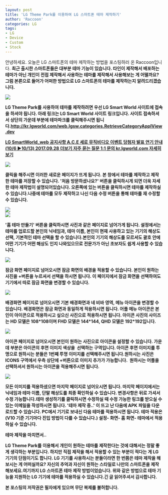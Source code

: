 ```yaml
---
layout: post
title: 'LG Theme Park를 이용하여 LG 스마트폰 테마 제작하기'
author: 'Raccoon'
categories: LG
tags:
- LG
- Device
- Custom
- Stock
---
```



<script> location.href='https://cafe.naver.com/develoid/747136' ; </script>

<div>
 <p><span>안녕하세요. 오늘은 LG 스마트폰의 테마 제작하는 방법을 포스팅하러 온 Raccoon입니다. <b></span><span><b></span><span>최근 출시한 스마트폰들은 대부분 테마 기능이 있습니다. 타인이 제작해서 배포하는 테마가 아닌 개인이 전접 제작해서 사용하는 테마를 제작해서 사용해보는 게 어떨까요? <b></span><span><b></span><span>그럼 본론으로 들어가 어떠한 방법으로 LG 스마트폰의 테마를 제작하는지 알려드리겠습니다.</span><span></span></p>
</div>
<div>
 <div>
  <img src="https://dthumb-phinf.pstatic.net/?src=%22http%3A%2F%2Fblogfiles.naver.net%2FMjAxNzA5MzBfNjQg%2FMDAxNTA2NzY5NjAzODc3.19HrSjqXWUbqpxJT4mLl9UUaoZQHFINSUQJtdDtxheAg.i2-xUOcL6i86mLPUan6UjMIeUbuAz5V4Lck3MyejV6Eg.PNG.hnn07109%2F%25EC%2597%2598%25EC%25A7%2580_%25ED%2585%258C%25EB%25A7%2588_%25ED%258C%258C%25ED%2581%25AC_%25EC%2582%25AC%25EC%259D%25B4%25ED%258A%25B8.PNG%22&amp;type=cafe_wa740">
 </div>
</div>
<div>
 <p><span>LG Theme Park를 사용하여 테마를 제작하려면 우선 LG Smart World 사이트에 접속을 하셔야 됩니다. 아래 링크는 LG Smart World 사이트 링크입니다. 사이트 접속하셔서 상단의 가운데 부분에 테마파크를 클릭해주시면 됩니다.</span><span><b></span><span><b></span><span><a href="http://kr.lgworld.com/web.lgsw.categories.RetrieveCategoryApplView.dev">h</a></span><span><a href="http://kr.lgworld.com/web.lgsw.categories.RetrieveCategoryApplView.dev">ttp://kr.lgworld.com/web.lgsw.categories.RetrieveCategoryApplView.dev</a></span>&nbsp;</p>
</div>
<div>
 <a href="http://kr.lgworld.com/web.lgsw.categories.RetrieveCategoryApplView.dev"> <span> <span> <span>LG SmartWorld_web</span> <span>공지사항 A.C.E 세로 뮤직비디오 이벤트 당첨자 발표 연기 안내(10/6 ▶10/13) 2017.09.28 더보기 자주 묻는 질문 1:1 문의 </span> <span>kr.lgworld.com</span> </span> <span></span> </span> <span>자세히보기</span> </a>
</div>
<div>
 <p></p>
</div>
<div>
 <div>
  <img src="https://dthumb-phinf.pstatic.net/?src=%22http%3A%2F%2Fblogfiles.naver.net%2FMjAxNzA5MzBfMjY0%2FMDAxNTA2NzgzMzk0NTQ0.kuq-nNt593mUvimgZ6nt167OXxcXLkB1NUcfzYExQNIg.2IUVrsu8hHJwwdl34--YA4P2cwvRzKNHOlf3rripNc4g.PNG.hnn07109%2F%25ED%258C%258C%25ED%2581%25AC%25281%2529.png%22&amp;type=cafe_wa740">
 </div>
</div>
<div>
 <p><span>클릭을 해주시면 이러한 새로운 페이지가 뜨게 됩니다. 본 창에서 테마를 제작하고 제작한 테마를 저장할 수 있습니다. '처음 방문하셨나요?' 버튼을 클릭하시게 되면 더욱 자세한 테마 제작법이 설명되어있습니다. 오른쪽에 있는 버튼을 클릭하시면 테마를 제작하실 수 있습니다.<b></span><span></span><span></span><span><b></span><span>나중에 테마를 모두 제작하고 나신 다음 수정 버튼을 통해 테마를 재 수정할 수 있습니다.</span></p>
</div>
<div>
 <div>
  <img src="https://dthumb-phinf.pstatic.net/?src=%22http%3A%2F%2Fblogfiles.naver.net%2FMjAxNzA5MzBfMjQw%2FMDAxNTA2NzgzNTQ3MjMx.SFLr-ItecmvksKW07ws73hPgDOWH1Xzf7rbfFhkSlB8g.mVI7Zi6wFSxR5UFWPkPy85_6ambB8wjrtT9wUdSRQl0g.PNG.hnn07109%2F%25ED%258C%258C%25ED%2581%25AC2.PNG%22&amp;type=cafe_wa740">
 </div>
</div>
<div>
 <div>
  <img src="https://dthumb-phinf.pstatic.net/?src=%22http%3A%2F%2Fblogfiles.naver.net%2FMjAxNzEwMDFfMTcg%2FMDAxNTA2NzgzNzI1NjI1.ePWd-st455yCWHbOCqZYTKzc_oAafViAOMn528KMLC4g.FqxoqKC-SlJuawLiiNTwoMdJrCw9kWrtXUCfVlSVi28g.PNG.hnn07109%2F%25ED%258C%258C%25ED%2581%25AC3.PNG%22&amp;type=cafe_wa740">
 </div>
</div>
<div>
 <p><span>'홈 테마 만들기' 버튼을 클릭하시면 사진과 같은 페이지로 넘어가게 됩니다. <b></span><span>설정에서는 테마를 업로드할 본인의 닉네임과, 테마 이름, 본인이 현재 사용하고 있는 기기의 해상도 선택, 기본적인 테마 선택을 할 수 있습니다.<b></span><span><b></span><span>본인의 기기의 해상도를 모르셔도 괄호 안에 어떤 기기가 어떤 해상도 인지 나와있으므로 전문가가 아닌 초보자도 쉽게 사용할 수 있습니다.</span><span></span></p>
</div>
<div>
 <div>
  <img src="https://dthumb-phinf.pstatic.net/?src=%22http%3A%2F%2Fblogfiles.naver.net%2FMjAxNzEwMDFfMTIw%2FMDAxNTA2NzgzODMyNTEx.pE4R8EB7IsJdH9D8Vlro7Xw7nVpGxq4U6A_pcz_U0rMg.AUaFvOB6nXkKfbU0TYdN-lvTbjZtO0peMBJq_xXbWA8g.PNG.hnn07109%2F%25ED%258C%258C%25ED%2581%25AC4.PNG%22&amp;type=cafe_wa740">
 </div>
</div>
<div>
 <p><span>잠금 화면 페이지로 넘어오시면 잠금 화면의 배경을 적용할 수 있습니다. 본인이 원하는 사진을 +버튼을 누르셔서 선택을 하시면 됩니다. <b></span><span><b></span><span>이 페이지에서 잠금 화면을 선택하여도 기기에서 따로 잠금 화면을 변경할 수 있습니다.</span></p>
</div>
<div>
 <div>
  <img src="https://dthumb-phinf.pstatic.net/?src=%22http%3A%2F%2Fblogfiles.naver.net%2FMjAxNzEwMDFfMTA5%2FMDAxNTA2Nzg0MDcxNzU0.xUde4ZBTWxAWhh23mtD2K4UDVVAPnAEyeWsfcjv5X94g.iFzsJtCvey9HctLXWKyGcBGzTh-6AdQyFwnQQxLtEHsg.PNG.hnn07109%2F%25ED%258C%258C%25ED%2581%25AC5.PNG%22&amp;type=cafe_wa740">
 </div>
</div>
<div>
 <p><span>배경화면 페이지로 넘어오시면 기본 배경화면과 네 비바 영역, 메뉴 아이콘을 변경할 수 있습니다. <b></span><span>배경화면은 잠금 화면과 동일하게 적용하시면 됩니다. 어플 메뉴 아이콘은 본인이 아이콘으로 적용하시고 싶으신 사진으로 적용하시면 됩니다. 아이콘 사진의 사이즈는 HD 모델은 108*108이며 FHD 모델은 144*144, QHD 모델은 192*192입니다.</span><span></span></p>
</div>
<div>
 <div>
  <img src="https://dthumb-phinf.pstatic.net/?src=%22http%3A%2F%2Fblogfiles.naver.net%2FMjAxNzEwMDFfMTYg%2FMDAxNTA2Nzg0NDU0MDYz.Ag-UhgKAsdaNe0Z2sPa7b2ON1Sc2CKJ6qx1YuAbf9dYg.hqm0srlpORvU5AmukJkoiOUaR0cJv2IFXWSteqDXXE4g.PNG.hnn07109%2F%25ED%258C%258C%25ED%2581%25AC6.PNG%22&amp;type=cafe_wa740">
 </div>
</div>
<div>
 <p>아이콘 페이지로 넘어오시면 본인이 원하는 사진으로 아이콘을 설정할 수<span> 있습니다. 가운데 부분은 아이콘의 후면 이미지 색상을&nbsp; 선택하는 구역입니다. 아이콘 후면 이미지를 투명으로 원하시는 분들은 1번째 투명 이미지를 선택해주시면 됩니다.<b></span><span>원하시는 사진은 ICONS 구역에서 우측 상단에 +버튼으로 이미지 추가가 가능합니다.&nbsp; </span><span>원하시는 어플을 선택하셔서 원하시는 아이콘을 적용해주시면 됩니다. </span><span></span></p>
</div>
<div>
 <div>
  <img src="https://dthumb-phinf.pstatic.net/?src=%22http%3A%2F%2Fblogfiles.naver.net%2FMjAxNzEwMDFfMzYg%2FMDAxNTA2Nzg0ODI3Mzg0.4QZgA6SBhYxrFjo8DSQDPrLW9z4E7nCd3UVjGQTadCYg.eTPK3F7Ruiao8yhVImnMobrG3P0Q8MD4izP-sj5KESQg.PNG.hnn07109%2F%25ED%258C%258C%25ED%2581%25AC7.PNG%22&amp;type=cafe_wa740">
 </div>
</div>
<div>
 <p><span>모든 이미지를 적용하셨으면 마지막 페이지로 넘어오시면 됩니다. <b></span><span>마지막 페이지에서는 닉네임과 테마 이름, 단말 해상도를 최종 확인하실 수 있습니다. 변경사항은 뒤로 가셔서 수정 가능합니다.<b></span><span>테마 생성하기를 클릭하시면 수정하실 때 수정 가능한 링크를 받으실 수 있는 이메일을 작성하시면 됩니다. <b></span><span><b></span><span>'테마 제작 중..' 이 뜨고 난 다음에 APK 파일을 다운로드할 수 있습니다. PC에서 기기로 보내신 다음 테마를 적용하시면 됩니다. <b></span><span><b></span><span>테마 적용은 (V10 기준 기기마다 진입 방법이 다를 수 있습니다.) 설정- 화면- 홈 화면- 테마에서 적용하실 수 있습니다.<b></span></p>
</div>
<div>
 <div>
  <div>
   테마 제작을 마치면서..
  </div>
 </div>
</div>
<div>
 <p>LG Theme Park를 이용해서 개인이 원하는 테마를 제작한다는 것에 대해서는 정말 좋게 생각하는 부분입니다. 하지만 직접 제작을 해서 적용할 수 있는 부분이 적다는 게<span> LG 기기의 단점이기도 합니다.&nbsp;<b></span><span>LG 기기를 사용하시는 분들이라면 한 번쯤은 테마 제작을 해보시는 게 어떠실까요? 자신의 추억과 자신이 원하는 스타일로 나만의 스마트폰을 제작해보세요.<b></span><span><b></span><span><span><b></span><span><span>여기까지 LG 스마트폰 테마 제작 방법이었습니다.</span> 위와 같은 방법으로 테마 기능을 지원하는 LG 기기에 테마를 적용하실 수 있습니다.<b></span><span><b></span><span>긴 글 읽어주셔서 감사합니다.</span><b></span><span></span></p>
</div>
<div>
 <p><span>본 포스팅의 저작권은 필자에게 있으며 무단 복제를 불허합니다.</span></p>
</div>
